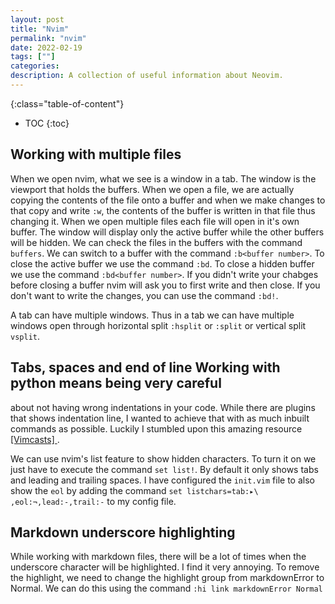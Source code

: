 ```yaml
--- 
layout: post 
title: "Nvim" 
permalink: "nvim"
date: 2022-02-19
tags: [""] 
categories: 
description: A collection of useful information about Neovim.
---
```


{:class="table-of-content"}
* TOC 
{:toc}

## Working with multiple files

When we open nvim, what we see is a window in a tab. The window is the viewport
that holds the buffers. When we open a file, we are actually copying the
contents of the file onto a buffer and when we make changes to that copy and
write `:w`, the contents of the buffer is written in that file thus changing it.
When we open multiple files each file will open in it's own buffer. The window
will display only the active buffer while the other buffers will be hidden. We
can check the files in the buffers with the command `buffers`. We can switch to
a buffer with the command `:b<buffer number>`. To close the active buffer we use
the command `:bd`. To close a hidden buffer we use the command `:bd<buffer
number>`. If you didn't write your chabges before closing a buffer nvim will ask
you to first write and then close. If you don't want to write the changes, you
can use the command `:bd!`.

A tab can have multiple windows. Thus in a tab we can have multiple windows open
through horizontal split `:hsplit` or `:split` or vertical split `vsplit`.

## Tabs, spaces and end of line Working with python means being very careful
about not having wrong indentations in your code. While there are plugins that
shows indentation line, I wanted to achieve that with as much inbuilt commands
as possible. Luckily I stumbled upon this amazing resource [ [Vimcasts] ](
http://vimcasts.org/episodes/page/8/ ).

We can use nvim's list feature to show hidden characters. To turn it on we just
have to execute the command `set list!`. By default it only shows tabs and
leading and trailing spaces. I have configured the `init.vim` file to also show
the `eol` by adding the command `set listchars=tab:▸\ ,eol:¬,lead:-,trail:-` to
my config file.

## Markdown underscore highlighting

While working with markdown files, there will be a lot of times when the
underscore character will be highlighted. I find it very annoying. To remove the
highlight, we need to change the highlight group from markdownError to Normal.
We can do this using the command `:hi link markdownError Normal`
